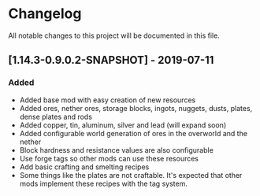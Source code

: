 # Changelog
All notable changes to this project will be documented in this file.

## [1.14.3-0.9.0.2-SNAPSHOT] - 2019-07-11
### Added
- Added base mod with easy creation of new resources
- Added ores, nether ores, storage blocks, ingots, nuggets, dusts, plates, dense plates and rods
- Added copper, tin, aluminum, silver and lead (will expand soon)
- Added configurable world generation of ores in the overworld and the nether
- Block hardness and resistance values are also configurable
- Use forge tags so other mods can use these resources
- Add basic crafting and smelting recipes
- Some things like the plates are not craftable. It's expected that other mods implement these recipes with the tag system.